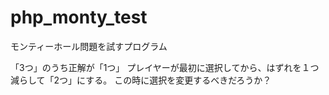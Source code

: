 # php_monty_test
モンティーホール問題を試すプログラム

「3つ」のうち正解が「1つ」
プレイヤーが最初に選択してから、はずれを１つ減らして「2つ」にする。
この時に選択を変更するべきだろうか？
